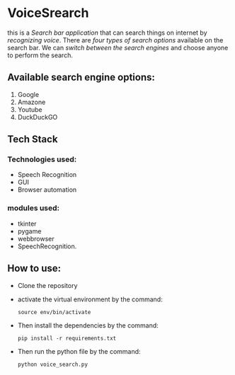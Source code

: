 # VoiceSrearch

this is a *Search bar application* that can search things on internet by *recognizing voice*. There are *four types of search options* available on the search bar. We can *switch between the search engines* and choose anyone to perform the search.

## Available search engine options: 
  1. Google 
  2. Amazone 
  3. Youtube 
  4. DuckDuckGO

## Tech Stack
### Technologies used:
* Speech Recognition
* GUI
* Browser automation
### modules used:
* tkinter
* pygame
* webbrowser
* SpeechRecognition.

## How to use:
* Clone the repository
* activate the virtual environment by the command:

      source env/bin/activate
* Then install the dependencies by the command:

      pip install -r requirements.txt
* Then run the python file by the command:

      python voice_search.py

